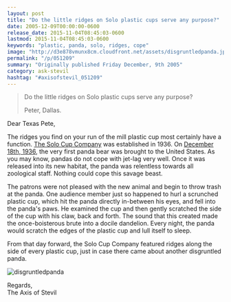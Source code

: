 ```yaml
---
layout: post
title: "Do the little ridges on Solo plastic cups serve any purpose?"
date: 2005-12-09T00:00:00-0600
release_date: 2015-11-04T08:45:03-0600
lastmod: 2015-11-04T08:45:03-0600
keywords: "plastic, panda, solo, ridges, cope"
image: "http://d3e878vmunx8cm.cloudfront.net/assets/disgruntledpanda.jpg"
permalink: "/p/051209"
summary: "Originally published Friday December, 9th 2005"
category: ask-stevil
hashtag: "#axisofstevil_051209"
---
```


[p01]: http://d3e878vmunx8cm.cloudfront.net/assets/disgruntledpanda.jpg "disgruntledpanda"
> Do the little ridges on Solo plastic cups serve any purpose?
> 
> Peter, Dallas.

Dear Texas Pete,

The ridges you find on your run of the mill plastic cup most certainly have a function. [The Solo Cup Company](http://www.solocup.com/ "The Solo Cup Company") was established in 1936. On [December 18th, 1936](http://www.brainyhistory.com/years/1936.html "December 18th, 1936"), the very first panda bear was brought to the United States. As you may know, pandas do not cope with jet-lag very well. Once it was released into its new habitat, the panda was relentless towards all zoological staff. Nothing could cope this savage beast.

The patrons were not pleased with the new animal and begin to throw trash at the panda. One audience member just so happened to hurl a scrunched plastic cup, which hit the panda directly in-between his eyes, and fell into the panda's paws. He examined the cup and then gently scratched the side of the cup with his claw, back and forth. The sound that this created made the once-boisterous brute into a docile dandelion. Every night, the panda would scratch the edges of the plastic cup and lull itself to sleep.

From that day forward, the Solo Cup Company featured ridges along the side of every plastic cup, just in case there came about another disgruntled panda.

![disgruntledpanda][p01]

Regards,  
The Axis of Stevil
